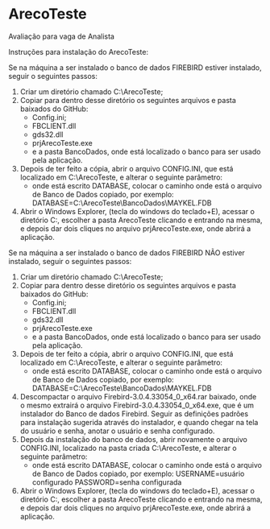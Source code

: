 # ArecoTeste
Avaliação para vaga de Analista

Instruções para instalação do ArecoTeste:

Se na máquina a ser instalado o banco de dados FIREBIRD estiver instalado, seguir o seguintes passos:

1. Criar um diretório chamado C:\ArecoTeste;
2. Copiar para dentro desse diretório os seguintes arquivos e pasta baixados do GitHub:
   - Config.ini;
   - FBCLIENT.dll
   - gds32.dll
   - prjArecoTeste.exe
   - e a pasta BancoDados, onde está localizado o banco para ser usado pela aplicação.
3. Depois de ter feito a cópia, abrir o arquivo CONFIG.INI, que está localizado em C:\ArecoTeste, e alterar o seguinte parâmetro:
   - onde está escrito DATABASE, colocar o caminho onde está o arquivo de Banco de Dados copiado, por exemplo:
     DATABASE=C:\ArecoTeste\BancoDados\MAYKEL.FDB
4. Abrir o Windows Explorer, (tecla do windows do teclado+E), acessar o diretório C:\, escolher a pasta ArecoTeste clicando e entrando na mesma, e depois dar dois cliques no arquivo prjArecoTeste.exe, onde abrirá a aplicação.
   
Se na máquina a ser instalado o banco de dados FIREBIRD NÃO estiver instalado, seguir o seguintes passos:

1. Criar um diretório chamado C:\ArecoTeste;
2. Copiar para dentro desse diretório os seguintes arquivos e pasta baixados do GitHub:
   - Config.ini;
   - FBCLIENT.dll
   - gds32.dll
   - prjArecoTeste.exe
   - e a pasta BancoDados, onde está localizado o banco para ser usado pela aplicação.
3. Depois de ter feito a cópia, abrir o arquivo CONFIG.INI, que está localizado em C:\ArecoTeste, e alterar o seguinte parâmetro:
   - onde está escrito DATABASE, colocar o caminho onde está o arquivo de Banco de Dados copiado, por exemplo:
     DATABASE=C:\ArecoTeste\BancoDados\MAYKEL.FDB
4. Descompactar o arquivo Firebird-3.0.4.33054_0_x64.rar baixado, onde o mesmo extrairá o arquivo Firebird-3.0.4.33054_0_x64.exe, que é um instalador do Banco de dados Firebird. Seguir as definições padrões para instalação sugerida através do instalador, e quando chegar na tela do usuário e senha, anotar o usuário e senha configurado.
5. Depois da instalação do banco de dados, abrir novamente o arquivo CONFIG.INI, localizado na pasta criada C:\ArecoTeste, e alterar o seguinte parâmetro:
   - onde está escrito DATABASE, colocar o caminho onde está o arquivo de Banco de Dados copiado, por exemplo:
     USERNAME=usuário configurado
     PASSWORD=senha configurada
6. Abrir o Windows Explorer, (tecla do windows do teclado+E), acessar o diretório C:\, escolher a pasta ArecoTeste clicando e entrando na mesma, e depois dar dois cliques no arquivo prjArecoTeste.exe, onde abrirá a aplicação.
   

